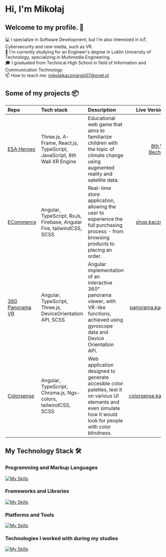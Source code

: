 # Hi, I'm Mikołaj 

## Welcome to my profile. 🤝

💻 I specialize in Software Development, but I'm also interested in IoT, Cybersecurity and new media, such as VR. <br>
🔬 I'm currently studying for an Engineer's degree in Lublin University of Technology, specializing in Multimedia Engineering. <br>
🎓 I graduated from Technical High School in field of Information and Communication Technology. <br>
📫 How to reach me: mikolajkaczmarski07@onet.pl

## Some of my projects 📦
| Repo  | Tech stack | Description | Live Version & Links |
|:---|:---|:---|:---:|
|[ESA Heroes](https://www.8thwall.com/newspacefoundation/esa-heroes/code/) | Three.js, A-Frame, React.js, TypeScript, JavaScript, 8th Wall XR Engine |  Educational web game that aims to familiarize children with the topic of climate change using augmented reality and satellite data. | [8th Wall](https://www.8thwall.com/newspacefoundation/esa-heroes) <br/> [Bechance](https://www.behance.net/gallery/186769307/ESA-Heroes)|
| [ECommerce](https://github.com/MKaczmarski07/E-Commerce) | Angular, TypeScript, RxJs, Firebase, Angular Fire, tailwindCSS, SCSS  | Real-time store application, allowing the user to experience the full purchasing process - from browsing products to placing an order.  | [shop.kaczmarski.dev](https://shop.kaczmarski.dev) |
| [360 Panorama VR](https://github.com/MKaczmarski07/360-Panorama-VR) | Angular, TypeScript, Three.js, DeviceOrientation API, SCSS  | Angular implementation of an interactive 360° panorama viewer, with VR-like functions, achieved using gyroscope data and Device Orientation API. | [panorama.kaczmarski.dev](https://panorama.kaczmarski.dev) |
| [Colorsense](https://github.com/MKaczmarski07/Colorsense) | Angular, TypeScript, Chroma.js, Ngx-colors, tailwindCSS, SCSS | Web application designed to generate accesible color palettes, test it on various UI elements and even simulate how it would look for people with color blindness. | [colorsense.kaczmarski.dev](https://colorsense.kaczmarski.dev) |


##  My Technology Stack 🛠️
### Programming and Markup Languages
[![My Skills](https://skillicons.dev/icons?i=java,ts,js,html,css)](https://skillicons.dev)

### Frameworks and Libraries
[![My Skills](https://skillicons.dev/icons?i=angular,rxjs,tailwind,threejs,scss,materialui)](https://skillicons.dev)

### Platforms and Tools
[![My Skills](https://skillicons.dev/icons?i=firebase,illustrator,bash,git,vscode,idea)](https://skillicons.dev)

### Technologies I worked with during my studies
[![My Skills](https://skillicons.dev/icons?i=c,arduino,python,flask,raspberrypi,matlab,linux)](https://skillicons.dev)

